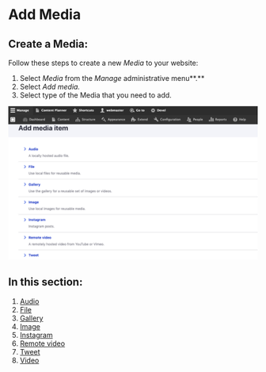 # Add Media

## Create a Media:

Follow these steps to create a new _Media_ to your website:

1. Select _Media_ from the _Manage_ administrative menu**.**
2. Select _Add media._
3. Select type of the Media that you need to add.

![Add Media page](../../../../.gitbook/assets/2020-07-14_16-46-06.png)

## In this section:

1. [Audio](audio.md)
2. [File](file.md)
3. [Gallery](gallery.md)
4. [Image](image.md)
5. [Instagram](instagram.md)
6. [Remote video ](remote-video.md)
7. [Tweet](tweet.md)
8. [Video](video.md)




